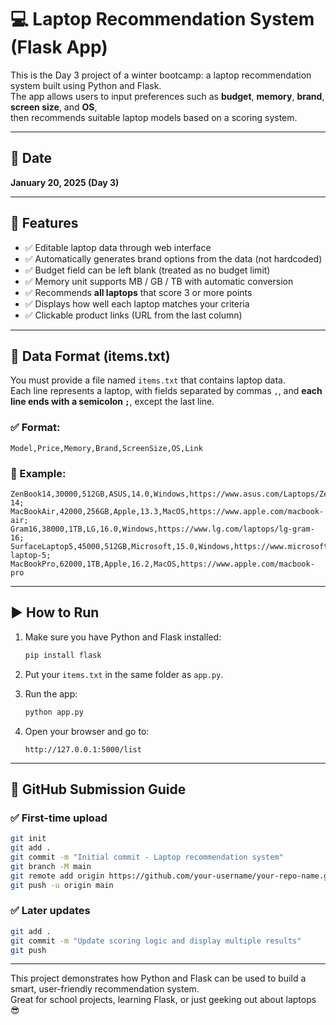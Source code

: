 # 💻 Laptop Recommendation System (Flask App)

This is the Day 3 project of a winter bootcamp: a laptop recommendation system built using Python and Flask.  
The app allows users to input preferences such as **budget**, **memory**, **brand**, **screen size**, and **OS**,  
then recommends suitable laptop models based on a scoring system.

---

## 📅 Date  
**January 20, 2025 (Day 3)**

---


## 🚀 Features

- ✅ Editable laptop data through web interface
- ✅ Automatically generates brand options from the data (not hardcoded)
- ✅ Budget field can be left blank (treated as no budget limit)
- ✅ Memory unit supports MB / GB / TB with automatic conversion
- ✅ Recommends **all laptops** that score 3 or more points
- ✅ Displays how well each laptop matches your criteria
- ✅ Clickable product links (URL from the last column)

---

## 📁 Data Format (items.txt)

You must provide a file named `items.txt` that contains laptop data.  
Each line represents a laptop, with fields separated by commas `,`, and **each line ends with a semicolon `;`**, except the last line.

### ✅ Format:
```
Model,Price,Memory,Brand,ScreenSize,OS,Link
```

### 🧾 Example:
```
ZenBook14,30000,512GB,ASUS,14.0,Windows,https://www.asus.com/Laptops/Zenbook-14;
MacBookAir,42000,256GB,Apple,13.3,MacOS,https://www.apple.com/macbook-air;
Gram16,38000,1TB,LG,16.0,Windows,https://www.lg.com/laptops/lg-gram-16;
SurfaceLaptop5,45000,512GB,Microsoft,15.0,Windows,https://www.microsoft.com/surface-laptop-5;
MacBookPro,62000,1TB,Apple,16.2,MacOS,https://www.apple.com/macbook-pro
```

---

## ▶️ How to Run

1. Make sure you have Python and Flask installed:
   ```bash
   pip install flask
   ```

2. Put your `items.txt` in the same folder as `app.py`.

3. Run the app:
   ```bash
   python app.py
   ```

4. Open your browser and go to:
   ```
   http://127.0.0.1:5000/list
   ```

---

## 🛫 GitHub Submission Guide

### ✅ First-time upload

```bash
git init
git add .
git commit -m "Initial commit - Laptop recommendation system"
git branch -M main
git remote add origin https://github.com/your-username/your-repo-name.git
git push -u origin main
```

### ✅ Later updates

```bash
git add .
git commit -m "Update scoring logic and display multiple results"
git push
```

---

This project demonstrates how Python and Flask can be used to build a smart, user-friendly recommendation system.  
Great for school projects, learning Flask, or just geeking out about laptops 😎
